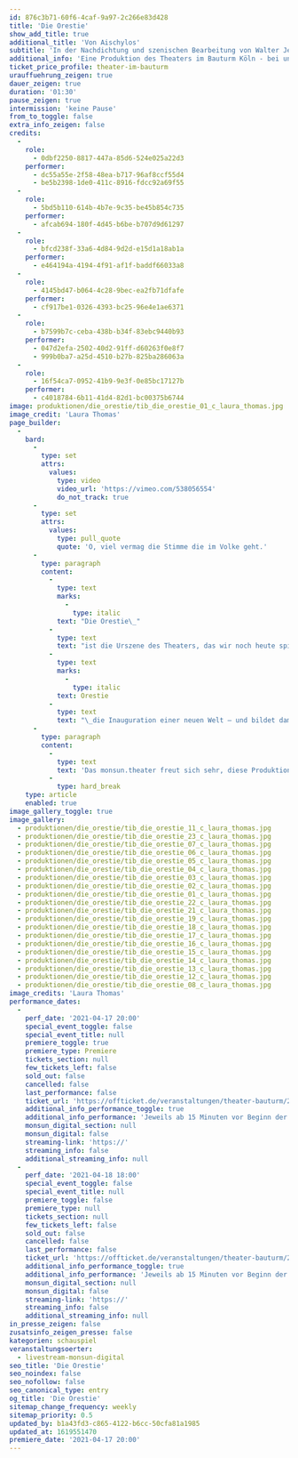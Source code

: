 ```yaml
---
id: 876c3b71-60f6-4caf-9a97-2c266e83d428
title: 'Die Orestie'
show_add_title: true
additional_title: 'Von Aischylos'
subtitle: 'In der Nachdichtung und szenischen Bearbeitung von Walter Jens'
additional_info: 'Eine Produktion des Theaters im Bauturm Köln - bei uns im Livestream'
ticket_price_profile: theater-im-bauturm
urauffuehrung_zeigen: true
dauer_zeigen: true
duration: '01:30'
pause_zeigen: true
intermission: 'keine Pause'
from_to_toggle: false
extra_info_zeigen: false
credits:
  -
    role:
      - 0dbf2250-8817-447a-85d6-524e025a22d3
    performer:
      - dc55a55e-2f58-48ea-b717-96af8ccf55d4
      - be5b2398-1de0-411c-8916-fdcc92a69f55
  -
    role:
      - 5bd5b110-614b-4b7e-9c35-be45b854c735
    performer:
      - afcab694-180f-4d45-b6be-b707d9d61297
  -
    role:
      - bfcd238f-33a6-4d84-9d2d-e15d1a18ab1a
    performer:
      - e464194a-4194-4f91-af1f-baddf66033a8
  -
    role:
      - 4145bd47-b064-4c28-9bec-ea2fb71dfafe
    performer:
      - cf917be1-0326-4393-bc25-96e4e1ae6371
  -
    role:
      - b7599b7c-ceba-438b-b34f-83ebc9440b93
    performer:
      - 047d2efa-2502-40d2-91ff-d60263f0e8f7
      - 999b0ba7-a25d-4510-b27b-825ba286063a
  -
    role:
      - 16f54ca7-0952-41b9-9e3f-0e85bc17127b
    performer:
      - c4018784-6b11-41d4-82d1-bc00375b6744
image: produktionen/die_orestie/tib_die_orestie_01_c_laura_thomas.jpg
image_credit: 'Laura Thomas'
page_builder:
  -
    bard:
      -
        type: set
        attrs:
          values:
            type: video
            video_url: 'https://vimeo.com/538056554'
            do_not_track: true
      -
        type: set
        attrs:
          values:
            type: pull_quote
            quote: 'O, viel vermag die Stimme die im Volke geht.'
      -
        type: paragraph
        content:
          -
            type: text
            marks:
              -
                type: italic
            text: "Die Orestie\_"
          -
            type: text
            text: "ist die Urszene des Theaters, das wir noch heute spielen: Die einzige komplett erhaltene Tetralogie der antiken Bühnenkunst – und ein psychologischer Krimi, der einem noch immer die Haare zu Berge stehen lässt. Mit faszinierendem Gespür für starke dramatische Situationen und Suspense führt Aischylos die Verkettung von Mordfällen in einer heillos zerstrittenen Familiendynastie vor, um im dritten Teil Blutschande und Demokratie als Mittel zur Konfliktbewältigung gegeneinander in Stellung zu bringen. Wie kaum ein zweiter Text zeigt die\_"
          -
            type: text
            marks:
              -
                type: italic
            text: Orestie
          -
            type: text
            text: "\_die Inauguration einer neuen Welt – und bildet damit eine Blaupause, die sich vortrefflich auf die Neuordnung der globalen Verhältnisse nach der aktuellen Krise transparent machen lässt.\_"
      -
        type: paragraph
        content:
          -
            type: text
            text: 'Das monsun.theater freut sich sehr, diese Produktion unserer Hausregisseurin und letztjährige Rolf-Mares-Preisträgerin Kathrin Mayr im Kölner Theater im Bauturm beim Streaming zu unterstützen.'
          -
            type: hard_break
    type: article
    enabled: true
image_gallery_toggle: true
image_gallery:
  - produktionen/die_orestie/tib_die_orestie_11_c_laura_thomas.jpg
  - produktionen/die_orestie/tib_die_orestie_23_c_laura_thomas.jpg
  - produktionen/die_orestie/tib_die_orestie_07_c_laura_thomas.jpg
  - produktionen/die_orestie/tib_die_orestie_06_c_laura_thomas.jpg
  - produktionen/die_orestie/tib_die_orestie_05_c_laura_thomas.jpg
  - produktionen/die_orestie/tib_die_orestie_04_c_laura_thomas.jpg
  - produktionen/die_orestie/tib_die_orestie_03_c_laura_thomas.jpg
  - produktionen/die_orestie/tib_die_orestie_02_c_laura_thomas.jpg
  - produktionen/die_orestie/tib_die_orestie_01_c_laura_thomas.jpg
  - produktionen/die_orestie/tib_die_orestie_22_c_laura_thomas.jpg
  - produktionen/die_orestie/tib_die_orestie_21_c_laura_thomas.jpg
  - produktionen/die_orestie/tib_die_orestie_19_c_laura_thomas.jpg
  - produktionen/die_orestie/tib_die_orestie_18_c_laura_thomas.jpg
  - produktionen/die_orestie/tib_die_orestie_17_c_laura_thomas.jpg
  - produktionen/die_orestie/tib_die_orestie_16_c_laura_thomas.jpg
  - produktionen/die_orestie/tib_die_orestie_15_c_laura_thomas.jpg
  - produktionen/die_orestie/tib_die_orestie_14_c_laura_thomas.jpg
  - produktionen/die_orestie/tib_die_orestie_13_c_laura_thomas.jpg
  - produktionen/die_orestie/tib_die_orestie_12_c_laura_thomas.jpg
  - produktionen/die_orestie/tib_die_orestie_08_c_laura_thomas.jpg
image_credits: 'Laura Thomas'
performance_dates:
  -
    perf_date: '2021-04-17 20:00'
    special_event_toggle: false
    special_event_title: null
    premiere_toggle: true
    premiere_type: Premiere
    tickets_section: null
    few_tickets_left: false
    sold_out: false
    cancelled: false
    last_performance: false
    ticket_url: 'https://offticket.de/veranstaltungen/theater-bauturm/2021-04-17-2000-premiere-die-orestie-live-stream'
    additional_info_performance_toggle: true
    additional_info_performance: 'Jeweils ab 15 Minuten vor Beginn der Vorstellung sind wir mit einer kurzen Begrüßung und Einleitung für Sie da.'
    monsun_digital_section: null
    monsun_digital: false
    streaming-link: 'https://'
    streaming_info: false
    additional_streaming_info: null
  -
    perf_date: '2021-04-18 18:00'
    special_event_toggle: false
    special_event_title: null
    premiere_toggle: false
    premiere_type: null
    tickets_section: null
    few_tickets_left: false
    sold_out: false
    cancelled: false
    last_performance: false
    ticket_url: 'https://offticket.de/veranstaltungen/theater-bauturm/2021-04-18-1800-die-orestie-live-stream'
    additional_info_performance_toggle: true
    additional_info_performance: 'Jeweils ab 15 Minuten vor Beginn der Vorstellung sind wir mit einer kurzen Begrüßung und Einleitung für Sie da.'
    monsun_digital_section: null
    monsun_digital: false
    streaming-link: 'https://'
    streaming_info: false
    additional_streaming_info: null
in_presse_zeigen: false
zusatsinfo_zeigen_presse: false
kategorien: schauspiel
veranstaltungsoerter:
  - livestream-monsun-digital
seo_title: 'Die Orestie'
seo_noindex: false
seo_nofollow: false
seo_canonical_type: entry
og_title: 'Die Orestie'
sitemap_change_frequency: weekly
sitemap_priority: 0.5
updated_by: b1a43fd3-c865-4122-b6cc-50cfa81a1985
updated_at: 1619551470
premiere_date: '2021-04-17 20:00'
---
```

